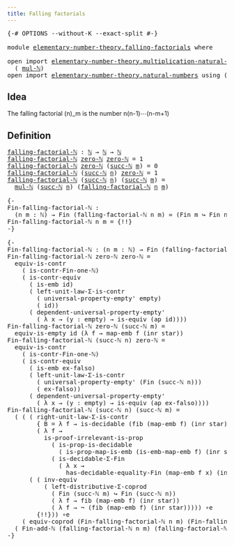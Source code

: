 ```yaml
---
title: Falling factorials
---
```


<pre class="Agda"><a id="44" class="Symbol">{-#</a> <a id="48" class="Keyword">OPTIONS</a> <a id="56" class="Pragma">--without-K</a> <a id="68" class="Pragma">--exact-split</a> <a id="82" class="Symbol">#-}</a>

<a id="87" class="Keyword">module</a> <a id="94" href="elementary-number-theory.falling-factorials.html" class="Module">elementary-number-theory.falling-factorials</a> <a id="138" class="Keyword">where</a>

<a id="145" class="Keyword">open</a> <a id="150" class="Keyword">import</a> <a id="157" href="elementary-number-theory.multiplication-natural-numbers.html" class="Module">elementary-number-theory.multiplication-natural-numbers</a> <a id="213" class="Keyword">using</a>
  <a id="221" class="Symbol">(</a> <a id="223" href="elementary-number-theory.multiplication-natural-numbers.html#1286" class="Function">mul-ℕ</a><a id="228" class="Symbol">)</a>
<a id="230" class="Keyword">open</a> <a id="235" class="Keyword">import</a> <a id="242" href="elementary-number-theory.natural-numbers.html" class="Module">elementary-number-theory.natural-numbers</a> <a id="283" class="Keyword">using</a> <a id="289" class="Symbol">(</a><a id="290" href="elementary-number-theory.natural-numbers.html#1530" class="Datatype">ℕ</a><a id="291" class="Symbol">;</a> <a id="293" href="elementary-number-theory.natural-numbers.html#1551" class="InductiveConstructor">zero-ℕ</a><a id="299" class="Symbol">;</a> <a id="301" href="elementary-number-theory.natural-numbers.html#1564" class="InductiveConstructor">succ-ℕ</a><a id="307" class="Symbol">)</a>
</pre>
## Idea

The falling factorial (n)_m is the number n(n-1)⋯(n-m+1)

## Definition

<pre class="Agda"><a id="falling-factorial-ℕ"></a><a id="404" href="elementary-number-theory.falling-factorials.html#404" class="Function">falling-factorial-ℕ</a> <a id="424" class="Symbol">:</a> <a id="426" href="elementary-number-theory.natural-numbers.html#1530" class="Datatype">ℕ</a> <a id="428" class="Symbol">→</a> <a id="430" href="elementary-number-theory.natural-numbers.html#1530" class="Datatype">ℕ</a> <a id="432" class="Symbol">→</a> <a id="434" href="elementary-number-theory.natural-numbers.html#1530" class="Datatype">ℕ</a>
<a id="436" href="elementary-number-theory.falling-factorials.html#404" class="Function">falling-factorial-ℕ</a> <a id="456" href="elementary-number-theory.natural-numbers.html#1551" class="InductiveConstructor">zero-ℕ</a> <a id="463" href="elementary-number-theory.natural-numbers.html#1551" class="InductiveConstructor">zero-ℕ</a> <a id="470" class="Symbol">=</a> <a id="472" class="Number">1</a>
<a id="474" href="elementary-number-theory.falling-factorials.html#404" class="Function">falling-factorial-ℕ</a> <a id="494" href="elementary-number-theory.natural-numbers.html#1551" class="InductiveConstructor">zero-ℕ</a> <a id="501" class="Symbol">(</a><a id="502" href="elementary-number-theory.natural-numbers.html#1564" class="InductiveConstructor">succ-ℕ</a> <a id="509" href="elementary-number-theory.falling-factorials.html#509" class="Bound">m</a><a id="510" class="Symbol">)</a> <a id="512" class="Symbol">=</a> <a id="514" class="Number">0</a>
<a id="516" href="elementary-number-theory.falling-factorials.html#404" class="Function">falling-factorial-ℕ</a> <a id="536" class="Symbol">(</a><a id="537" href="elementary-number-theory.natural-numbers.html#1564" class="InductiveConstructor">succ-ℕ</a> <a id="544" href="elementary-number-theory.falling-factorials.html#544" class="Bound">n</a><a id="545" class="Symbol">)</a> <a id="547" href="elementary-number-theory.natural-numbers.html#1551" class="InductiveConstructor">zero-ℕ</a> <a id="554" class="Symbol">=</a> <a id="556" class="Number">1</a>
<a id="558" href="elementary-number-theory.falling-factorials.html#404" class="Function">falling-factorial-ℕ</a> <a id="578" class="Symbol">(</a><a id="579" href="elementary-number-theory.natural-numbers.html#1564" class="InductiveConstructor">succ-ℕ</a> <a id="586" href="elementary-number-theory.falling-factorials.html#586" class="Bound">n</a><a id="587" class="Symbol">)</a> <a id="589" class="Symbol">(</a><a id="590" href="elementary-number-theory.natural-numbers.html#1564" class="InductiveConstructor">succ-ℕ</a> <a id="597" href="elementary-number-theory.falling-factorials.html#597" class="Bound">m</a><a id="598" class="Symbol">)</a> <a id="600" class="Symbol">=</a>
  <a id="604" href="elementary-number-theory.multiplication-natural-numbers.html#1286" class="Function">mul-ℕ</a> <a id="610" class="Symbol">(</a><a id="611" href="elementary-number-theory.natural-numbers.html#1564" class="InductiveConstructor">succ-ℕ</a> <a id="618" href="elementary-number-theory.falling-factorials.html#586" class="Bound">n</a><a id="619" class="Symbol">)</a> <a id="621" class="Symbol">(</a><a id="622" href="elementary-number-theory.falling-factorials.html#404" class="Function">falling-factorial-ℕ</a> <a id="642" href="elementary-number-theory.falling-factorials.html#586" class="Bound">n</a> <a id="644" href="elementary-number-theory.falling-factorials.html#597" class="Bound">m</a><a id="645" class="Symbol">)</a>

<a id="648" class="Comment">{-
Fin-falling-factorial-ℕ :
  (n m : ℕ) → Fin (falling-factorial-ℕ n m) ≃ (Fin m ↪ Fin n)
Fin-falling-factorial-ℕ n m = {!!}
-}</a>

<a id="778" class="Comment">{-
Fin-falling-factorial-ℕ : (n m : ℕ) → Fin (falling-factorial-ℕ n m) ≃ (Fin m ↪ Fin n)
Fin-falling-factorial-ℕ zero-ℕ zero-ℕ =
  equiv-is-contr
    ( is-contr-Fin-one-ℕ)
    ( is-contr-equiv
      ( is-emb id)
      ( left-unit-law-Σ-is-contr
        ( universal-property-empty&#39; empty)
        ( id))
      ( dependent-universal-property-empty&#39;
        ( λ x → (y : empty) → is-equiv (ap id))))
Fin-falling-factorial-ℕ zero-ℕ (succ-ℕ m) =
  equiv-is-empty id (λ f → map-emb f (inr star))
Fin-falling-factorial-ℕ (succ-ℕ n) zero-ℕ =
  equiv-is-contr
    ( is-contr-Fin-one-ℕ)
    ( is-contr-equiv
      ( is-emb ex-falso)
      ( left-unit-law-Σ-is-contr
        ( universal-property-empty&#39; (Fin (succ-ℕ n)))
        ( ex-falso))
      ( dependent-universal-property-empty&#39;
        ( λ x → (y : empty) → is-equiv (ap ex-falso))))
Fin-falling-factorial-ℕ (succ-ℕ n) (succ-ℕ m) =
  ( ( ( right-unit-law-Σ-is-contr
        { B = λ f → is-decidable (fib (map-emb f) (inr star))}
        ( λ f →
          is-proof-irrelevant-is-prop
            ( is-prop-is-decidable
              ( is-prop-map-is-emb (is-emb-map-emb f) (inr star)))
            ( is-decidable-Σ-Fin
              ( λ x →
                has-decidable-equality-Fin (map-emb f x) (inr star))))) ∘e
      ( ( inv-equiv
          ( left-distributive-Σ-coprod
            ( Fin (succ-ℕ m) ↪ Fin (succ-ℕ n))
            ( λ f → fib (map-emb f) (inr star))
            ( λ f → ¬ (fib (map-emb f) (inr star))))) ∘e
        {!!})) ∘e
    ( equiv-coprod (Fin-falling-factorial-ℕ n m) (Fin-falling-factorial-ℕ n (succ-ℕ m)))) ∘e
  ( Fin-add-ℕ (falling-factorial-ℕ n m) (falling-factorial-ℕ n (succ-ℕ m)))
-}</a>
</pre>